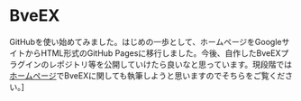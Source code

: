 # BveEX
GitHubを使い始めてみました。はじめの一歩として、ホームページをGoogleサイトからHTML形式のGitHub Pagesに移行しました。今後、自作したBveEXプラグインのレポジトリ等を公開していけたら良いなと思っています。現段階では[ホームページ](https://kei-bve.github.io/)でBveEXに関しても執筆しようと思いますのでそちらをご覧ください。]

<!--
# コードブロック間の文章
<p>
　文章はここ
</p>

# コードブロック
<div class="code-block">
  <div class="code-header">
    <button class="copy-btn" onclick="copyCode(this)">Copy</button>
</div><pre><code class="language-cs">codeはここ
</code></pre></div>
-->